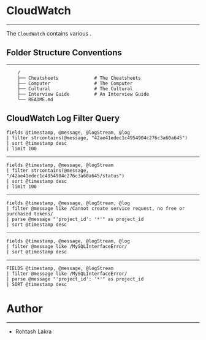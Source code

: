 # CloudWatch

---

The ```CloudWatch``` contains various .



## Folder Structure Conventions

---

```
    /
    ├── Cheatsheets             # The Cheatsheets
    ├── Computer                # The Computer
    ├── Cultural                # The Cultural
    ├── Interview Guide         # An Interview Guide
    └── README.md
```



## CloudWatch Log Filter Query

```
fields @timestamp, @message, @logStream, @log
| filter strcontains(@message, "42ae41edec1c4954904c276c3a60a645")
| sort @timestamp desc
| limit 100
```

---

```shell
fields @timestamp, @message, @logStream
| filter strcontains(@message, "/42ae41edec1c4954904c276c3a60a645/status")
| sort @timestamp desc
| limit 100
```

---

```shell
fields @timestamp, @message, @logStream, @log
| filter @message like /Cannot create service request, no free or purchased tokens/
| parse @message "'project_id': '*'" as project_id
| sort @timestamp desc
```

---

```shell
fields @timestamp, @message, @logStream, @log
| filter @message like /MySQLInterfaceError/
| sort @timestamp desc
```

---

```shell
FIELDS @timestamp, @message, @logStream
| filter @message like /MySQLInterfaceError/
| parse @message "'project_id': '*'" as project_id
| SORT @timestamp desc
```




# Author

---

- Rohtash Lakra

